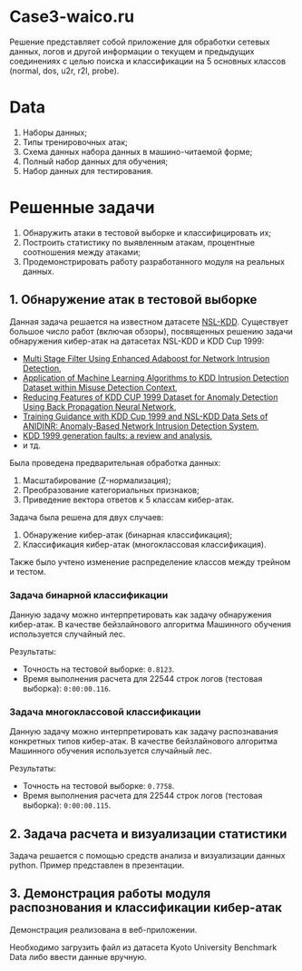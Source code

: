 # Case3-waico.ru
Решение представляет собой приложение для обработки сетевых данных, логов и другой информации о текущем и предыдущих соединениях с целью поиска и классификации на 5 основных классов (normal, dos, u2r, r2l, probe).

# Data
1. Наборы данных;
2. Типы тренировочных атак;
3. Схема данных набора данных в машино-читаемой форме;
4. Полный набор данных для обучения;
5. Набор данных для тестирования.

# Решенные задачи
1. Обнаружить атаки в тестовой выборке и классифицировать их;
2. Построить статистику по выявленным атакам, процентные соотношения между атаками;
3. Продемонстрировать работу разработанного модуля на реальных данных.

## 1. Обнаружение атак в тестовой выборке
Данная задача решается на известном датасете [NSL-KDD](https://www.sciencedirect.com/science/article/pii/S1877050920317804).
Существует большое число работ (включая обзоры), посвященных решению задачи обнаружения кибер-атак на датасетах NSL-KDD и KDD Cup 1999:
- [Multi Stage Filter Using Enhanced Adaboost for Network Intrusion Detection](http://airccse.org/journal/nsa/0512nsa08.pdf),
- [Application of Machine Learning Algorithms to KDD Intrusion Detection Dataset within Misuse Detection Context](https://neuro.bstu.by/ai/To-dom/My_research/Papers-0/For-research/D-mining/Anomaly-D/KDD-cup-99/CD4/mlmta03.pdf),
- [Reducing Features of KDD CUP 1999 Dataset for Anomaly Detection Using Back Propagation Neural Network](https://ieeexplore.ieee.org/document/7079087),
- [Training Guidance with KDD Cup 1999 and NSL-KDD Data Sets of ANIDINR: Anomaly-Based Network Intrusion Detection System](https://www.sciencedirect.com/science/article/pii/S1877050920317804),
- [KDD 1999 generation faults: a review and analysis](https://research-repository.st-andrews.ac.uk/bitstream/handle/10023/18530/KDD_1999_generation_faults.pdf?sequence=1),
- и тд.

Была проведена предварительная обработка данных:
1. Масштабирование (Z-нормализация);
2. Преобразование категориальных признаков;
3. Приведение вектора ответов к 5 классам кибер-атак.

Задача была решена для двух случаев:
1. Обнаружение кибер-атак (бинарная классификация);
2. Классификация кибер-атак (многоклассовая классификация).

Также было учтено изменение распределение классов между трейном и тестом.

### Задача бинарной классификации
Данную задачу можно интерпретировать как задачу обнаружения кибер-атак.
В качестве бейзлайнового алгоритма Машинного обучения используется случайный лес.

Результаты:
- Точность на тестовой выборке: `0.8123`.
- Время выполнения расчета для 22544 строк логов (тестовая выборка): `0:00:00.116`.

### Задача многоклассовой классификации
Данную задачу можно интерпретировать как задачу распознавания конкретных типов кибер-атак.
В качестве бейзлайнового алгоритма Машинного обучения используется случайный лес.

Результаты:
- Точность на тестовой выборке: `0.7758`.
- Время выполнения расчета для 22544 строк логов (тестовая выборка): `0:00:00.115`.

## 2. Задача расчета и визуализации статистики
Задача решается с помощью средств анализа и визуализации данных python.
Пример представлен в презентации.

## 3. Демонстрация работы модуля распознования и классификации кибер-атак
Демонстрация реализована в веб-приложении.

Необходимо загрузить файл из датасета Kyoto University Benchmark Data либо ввести данные вручную.
